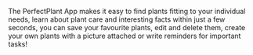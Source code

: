 The PerfectPlant App makes it easy to find plants fitting to your individual needs, learn about plant care and interesting facts within just a few seconds, you can save your favourite plants, edit and delete them, create your own plants with a picture attached or write reminders for important tasks!
